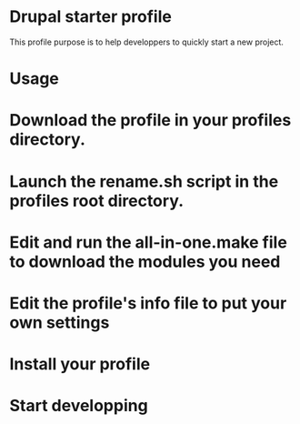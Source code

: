 Drupal starter profile
=======

This profile purpose is to help developpers to quickly start a new project.

Usage
=======

# Download the profile in your profiles directory.
# Launch the rename.sh script in the profiles root directory.
# Edit and run the all-in-one.make file to download the modules you need
# Edit the profile's info file to put your own settings
# Install your profile
# Start developping
